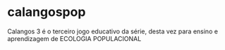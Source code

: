 # calangospop
Calangos 3 é  o terceiro jogo educativo da série, desta vez para ensino e aprendizagem de ECOLOGIA POPULACIONAL
